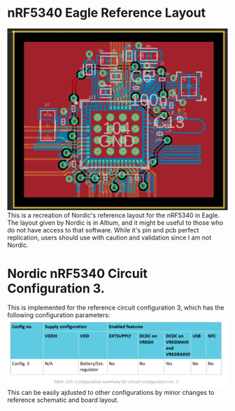 # nRF5340 Eagle Reference Layout
![alt text](https://github.com/bscoventry/nRF5340_ReferenceLayout_Eagle/blob/main/LayoutImage.png?raw=true)
This is a recreation of Nordic's reference layout for the nRF5340 in Eagle. The layout given by Nordic is in Altium, and it might be useful to those who do not have access to that software. While it's pin and pcb perfect replication, users should use with caution and validation since I am not Nordic.

# Nordic nRF5340 Circuit Configuration 3.
This is implemented for the reference circuit configuration 3, which has the following configuration parameters:
![alt text](https://github.com/bscoventry/nRF5340_ReferenceLayout_Eagle/blob/main/nrf5340_config3.png?raw=true)
This can be easily ajdusted to other configurations by minor changes to reference schematic and board layout.
